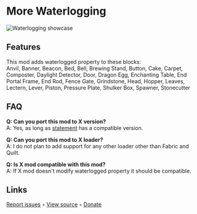 # More Waterlogging
![Waterlogging showcase](https://i.imgur.com/8RNmCcf.png)

## Features
This mod adds waterlogged property to these blocks:  
Anvil, Banner, Beacon, Bed, Bell, Brewing Stand, Button, Cake, Carpet, Composter, Daylight Detector, Door, Dragon Egg, Enchanting Table, End Portal Frame, End Rod, Fence Gate, Grindstone, Head, Hopper, Leaves, Lectern, Lever, Piston, Pressure Plate, Shulker Box, Spawner, Stonecutter

## FAQ
**Q: Can you port this mod to X version?**  
A: Yes, as long as [statement](https://github.com/Virtuoel/Statement) has a compatible version.

**Q: Can you port this mod to X loader?**  
A: I do not plan to add support for any other loader other than Fabric and Quilt.

**Q: Is X mod compatible with this mod?**  
A: If X mod doesn't modify waterlogged property it should be compatible.

## Links
[Report issues](https://github.com/zeresss/MoreWaterlogging/issues) ◦ [View source](https://github.com/zeresss/MoreWaterlogging) ◦ [Donate](https://boosty.to/zeress/donate)
